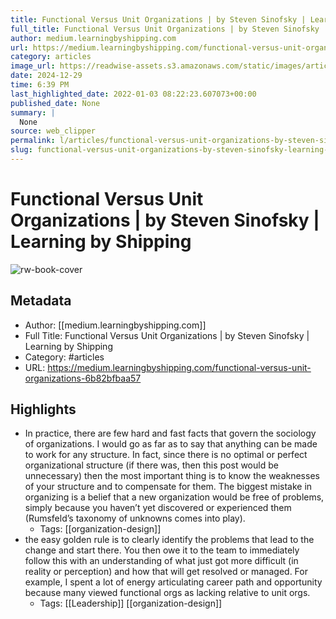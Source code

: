 ```yaml
---
title: Functional Versus Unit Organizations | by Steven Sinofsky | Learning by Shipping
full_title: Functional Versus Unit Organizations | by Steven Sinofsky | Learning by Shipping
author: medium.learningbyshipping.com
url: https://medium.learningbyshipping.com/functional-versus-unit-organizations-6b82bfbaa57
category: articles
image_url: https://readwise-assets.s3.amazonaws.com/static/images/article1.be68295a7e40.png
date: 2024-12-29
time: 6:39 PM
last_highlighted_date: 2022-01-03 08:22:23.607073+00:00
published_date: None
summary: |
  None
source: web_clipper
permalink: l/articles/functional-versus-unit-organizations-by-steven-sinofsky-learning-by-shipping
slug: functional-versus-unit-organizations-by-steven-sinofsky-learning-by-shipping
---
```

# Functional Versus Unit Organizations | by Steven Sinofsky | Learning by Shipping

![rw-book-cover](https://readwise-assets.s3.amazonaws.com/static/images/article1.be68295a7e40.png)

## Metadata
- Author: [[medium.learningbyshipping.com]]
- Full Title: Functional Versus Unit Organizations | by Steven Sinofsky | Learning by Shipping
- Category: #articles
- URL: https://medium.learningbyshipping.com/functional-versus-unit-organizations-6b82bfbaa57

## Highlights
- In practice, there are few hard and fast facts that govern the sociology of organizations. I would go as far as to say that anything can be made to work for any structure. In fact, since there is no optimal or perfect organizational structure (if there was, then this post would be unnecessary) then the most important thing is to know the weaknesses of your structure and to compensate for them. The biggest mistake in organizing is a belief that a new organization would be free of problems, simply because you haven’t yet discovered or experienced them (Rumsfeld’s taxonomy of unknowns comes into play).
    - Tags: [[organization-design]] 
- the easy golden rule is to clearly identify the problems that lead to the change and start there. You then owe it to the team to immediately follow this with an understanding of what just got more difficult (in reality or perception) and how that will get resolved or managed. For example, I spent a lot of energy articulating career path and opportunity because many viewed functional orgs as lacking relative to unit orgs.
    - Tags: [[Leadership]] [[organization-design]] 


